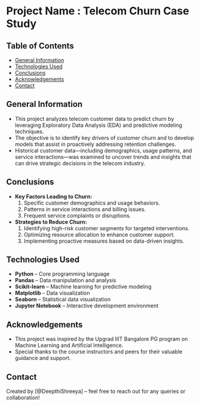 # Project Name : Telecom Churn Case Study

## Table of Contents
* [General Information](#general-information)
* [Technologies Used](#technologies-used)
* [Conclusions](#conclusions)
* [Acknowledgements](#acknowledgements)
* [Contact](#contact)

<!-- You can include any other sections that are pertinent to your project -->

## General Information
- This project analyzes telecom customer data to predict churn by leveraging Exploratory Data Analysis (EDA) and predictive modeling techniques.
- The objective is to identify key drivers of customer churn and to develop models that assist in proactively addressing retention challenges.
- Historical customer data—including demographics, usage patterns, and service interactions—was examined to uncover trends and insights that can drive strategic decisions in the telecom industry.

## Conclusions
- **Key Factors Leading to Churn:**
  1) Specific customer demographics and usage behaviors.
  2) Patterns in service interactions and billing issues.
  3) Frequent service complaints or disruptions.
- **Strategies to Reduce Churn:**
  1) Identifying high-risk customer segments for targeted interventions.
  2) Optimizing resource allocation to enhance customer support.
  3) Implementing proactive measures based on data-driven insights.

## Technologies Used
- **Python** – Core programming language
- **Pandas** – Data manipulation and analysis
- **Scikit-learn** – Machine learning for predictive modeling
- **Matplotlib** – Data visualization
- **Seaborn** – Statistical data visualization
- **Jupyter Notebook** – Interactive development environment

<!-- It is recommended to include the library versions used if needed, e.g., Pandas version 2.1.4, etc. -->

## Acknowledgements
- This project was inspired by the Upgrad IIIT Bangalore PG program on Machine Learning and Artificial Intelligence.
- Special thanks to the course instructors and peers for their valuable guidance and support.

## Contact
Created by [@DeepthiShreeya] – feel free to reach out for any queries or collaboration!
